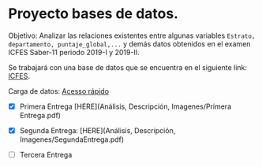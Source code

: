 # **Proyecto bases de datos.** 

Objetivo: Analizar las relaciones existentes entre algunas variables `Estrato, departamento, puntaje_global,...` y demás datos obtenidos en el examen ICFES Saber-11 periodo 2019-I y 2019-II.

Se trabajará con una base de datos que se encuentra en el siguiente link: [ICFES](https://www.datos.gov.co/Educaci-n/Saber-11-2019-2/ynam-yc42/data).

Carga de datos: [Acesso rápido](Code/CargaDatos.sql)

- [x] Primera Entrega [HERE](Análisis, Descripción, Imagenes/Primera Entrega.pdf)
- [x] Segunda Entrega: [HERE](Análisis, Descripción, Imagenes/SegundaEntrega.pdf)
- [ ] Tercera Entrega




